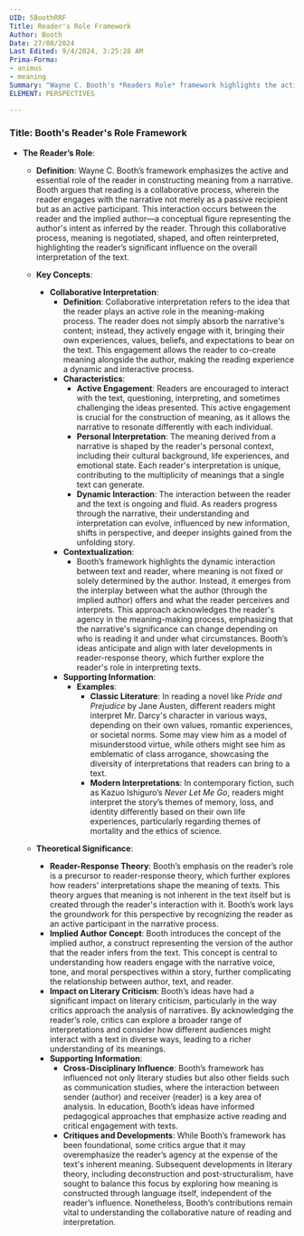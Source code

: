 ```yaml
---
UID: 5BoothRRF
Title: Reader's Role Framework
Author: Booth
Date: 27/08/2024
Last Edited: 9/4/2024, 3:25:28 AM
Prima-Forma:
- animus
- meaning
Summary: "Wayne C. Booth's *Readers Role* framework highlights the active role  of the reader in shaping a narrative's meaning through a collaborative process  with the implied author. This interaction allows readers to bring their own experiences  to the text, influencing interpretation and emphasizing the dynamic nature of  meaning-making in literature."
ELEMENT: PERSPECTIVES

---
```

### Title: **Booth's Reader's Role Framework**

- **The Reader’s Role**:
  - **Definition**: Wayne C. Booth’s framework emphasizes the active and essential role of the reader in constructing meaning from a narrative. Booth argues that reading is a collaborative process, wherein the reader engages with the narrative not merely as a passive recipient but as an active participant. This interaction occurs between the reader and the implied author—a conceptual figure representing the author's intent as inferred by the reader. Through this collaborative process, meaning is negotiated, shaped, and often reinterpreted, highlighting the reader’s significant influence on the overall interpretation of the text.

  - **Key Concepts**:
    - **Collaborative Interpretation**:
      - **Definition**: Collaborative interpretation refers to the idea that the reader plays an active role in the meaning-making process. The reader does not simply absorb the narrative's content; instead, they actively engage with it, bringing their own experiences, values, beliefs, and expectations to bear on the text. This engagement allows the reader to co-create meaning alongside the author, making the reading experience a dynamic and interactive process.
      - **Characteristics**:
        - **Active Engagement**: Readers are encouraged to interact with the text, questioning, interpreting, and sometimes challenging the ideas presented. This active engagement is crucial for the construction of meaning, as it allows the narrative to resonate differently with each individual.
        - **Personal Interpretation**: The meaning derived from a narrative is shaped by the reader's personal context, including their cultural background, life experiences, and emotional state. Each reader's interpretation is unique, contributing to the multiplicity of meanings that a single text can generate.
        - **Dynamic Interaction**: The interaction between the reader and the text is ongoing and fluid. As readers progress through the narrative, their understanding and interpretation can evolve, influenced by new information, shifts in perspective, and deeper insights gained from the unfolding story.
      - **Contextualization**:
        - Booth’s framework highlights the dynamic interaction between text and reader, where meaning is not fixed or solely determined by the author. Instead, it emerges from the interplay between what the author (through the implied author) offers and what the reader perceives and interprets. This approach acknowledges the reader's agency in the meaning-making process, emphasizing that the narrative's significance can change depending on who is reading it and under what circumstances. Booth’s ideas anticipate and align with later developments in reader-response theory, which further explore the reader's role in interpreting texts.
      - **Supporting Information**:
        - **Examples**:
          - **Classic Literature**: In reading a novel like *Pride and Prejudice* by Jane Austen, different readers might interpret Mr. Darcy's character in various ways, depending on their own values, romantic experiences, or societal norms. Some may view him as a model of misunderstood virtue, while others might see him as emblematic of class arrogance, showcasing the diversity of interpretations that readers can bring to a text.
          - **Modern Interpretations**: In contemporary fiction, such as Kazuo Ishiguro’s *Never Let Me Go*, readers might interpret the story’s themes of memory, loss, and identity differently based on their own life experiences, particularly regarding themes of mortality and the ethics of science.

  - **Theoretical Significance**:
    - **Reader-Response Theory**: Booth’s emphasis on the reader’s role is a precursor to reader-response theory, which further explores how readers' interpretations shape the meaning of texts. This theory argues that meaning is not inherent in the text itself but is created through the reader's interaction with it. Booth’s work lays the groundwork for this perspective by recognizing the reader as an active participant in the narrative process.
    - **Implied Author Concept**: Booth introduces the concept of the implied author, a construct representing the version of the author that the reader infers from the text. This concept is central to understanding how readers engage with the narrative voice, tone, and moral perspectives within a story, further complicating the relationship between author, text, and reader.
    - **Impact on Literary Criticism**: Booth’s ideas have had a significant impact on literary criticism, particularly in the way critics approach the analysis of narratives. By acknowledging the reader’s role, critics can explore a broader range of interpretations and consider how different audiences might interact with a text in diverse ways, leading to a richer understanding of its meanings.
    - **Supporting Information**:
      - **Cross-Disciplinary Influence**: Booth’s framework has influenced not only literary studies but also other fields such as communication studies, where the interaction between sender (author) and receiver (reader) is a key area of analysis. In education, Booth’s ideas have informed pedagogical approaches that emphasize active reading and critical engagement with texts.
      - **Critiques and Developments**: While Booth’s framework has been foundational, some critics argue that it may overemphasize the reader’s agency at the expense of the text's inherent meaning. Subsequent developments in literary theory, including deconstruction and post-structuralism, have sought to balance this focus by exploring how meaning is constructed through language itself, independent of the reader’s influence. Nonetheless, Booth’s contributions remain vital to understanding the collaborative nature of reading and interpretation.